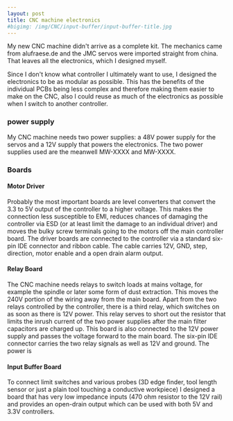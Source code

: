 ```yaml
---
layout: post
title: CNC machine electronics
#bigimg: /img/CNC/input-buffer/input-buffer-title.jpg
---
```

My new CNC machine didn't arrive as a complete kit. The mechanics came from alufraese.de and the JMC servos were imported straight from china. That leaves all the electronics, which I designed myself.

Since I don't know what controller I ultimately want to use, I designed the electronics to be as modular as possible. This has the benefits of the individual PCBs being less complex and therefore making them easier to make on the CNC, also I could reuse as much of the electronics as possible when I switch to another controller.

### power supply
My CNC machine needs two power supplies: a 48V power supply for the servos and a 12V supply that powers the electronics.
The two power supplies used are the meanwell MW-XXXX and MW-XXXX.

### Boards
#### Motor Driver
Probably the most important boards are level converters that convert the 3.3 to 5V output of the controller to a higher voltage. This makes the connection less susceptible to EMI, reduces chances of damaging the controller via ESD (or at least limit the damage to an individual driver) and moves the bulky screw terminals going to the motors off the main controller board. The driver boards are connected to the controller via a standard six-pin IDE connector and ribbon cable. The cable carries 12V, GND, step, direction, motor enable and a open drain alarm output.

#### Relay Board
The CNC machine needs relays to switch loads at mains voltage, for example the spindle or later some form of dust extraction. This moves the 240V portion of the wiring away from the main board. Apart from the two relays controlled by the controller, there is a third relay, which switches on as soon as there is 12V power. This relay serves to short out the resistor that limits the inrush current of the two power supplies after the main filter capacitors are charged up.
This board is also connected to the 12V power supply and passes the voltage forward to the main board.
The six-pin IDE connector carries the two relay signals as well as 12V and ground. The power is 

#### Input Buffer Board
To connect limit switches and various probes (3D edge finder, tool length sensor or just a plain tool touching a conductive workpiece) I designed a board that has very low impedance inputs (470 ohm resistor to the 12V rail) and provides an open-drain output which can be used with both 5V and 3.3V controllers.
